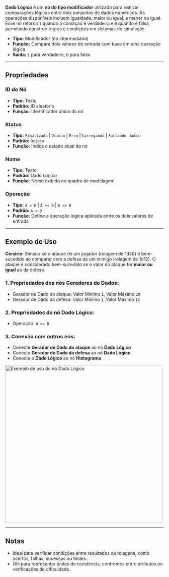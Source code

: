 **Dado Lógico** é um **nó do tipo modificador** utilizado para realizar comparações lógicas entre dois conjuntos de dados numéricos. As operações disponíveis incluem igualdade, maior ou igual, e menor ou igual. Esse nó retorna `1` quando a condição é verdadeira e `0` quando é falsa, permitindo construir regras e condições em sistemas de simulação.

- **Tipo:** Modificador (nó intermediário)
- **Função:** Compara dois valores de entrada com base em uma operação lógica
- **Saída:** `1` para verdadeiro, `0` para falso

---

## **Propriedades**

### **ID do Nó**

- **Tipo:** Texto
- **Padrão:** ID aleatório
- **Função:** Identificador único do nó

### **Status**

- **Tipo:** `Finalizado` | `Ocioso` | `Erro` | `Carregando` | `Faltando dados`
- **Padrão:** `Ocioso`
- **Função:** Indica o estado atual do nó

### **Nome**

- **Tipo:** Texto
- **Padrão:** Dado Lógico
- **Função:** Nome exibido no quadro de modelagem

### **Operação**

- **Tipo:** `A = B` | `A >= B` | `A <= B`
- **Padrão:** `A = B`
- **Função:** Define a operação lógica aplicada entre os dois valores de entrada

---

## **Exemplo de Uso**

**Cenário:** Simular se o ataque de um jogador (rolagem de 1d20) é bem-sucedido ao comparar com a defesa de um inimigo (rolagem de 1d12). O ataque é considerado bem-sucedido se o valor do ataque for **maior ou igual** ao da defesa.

### **1. Propriedades dos nós Geradores de Dados:**

- Gerador de Dado do ataque: Valor Mínimo `1`, Valor Máximo `20`
- Gerador de Dado da defesa: Valor Mínimo `1`, Valor Máximo `12`

### **2. Propriedades do nó Dado Lógico:**

- Operação: `A >= B`

### **3. Conexão com outros nós:**

- Conecte **Gerador de Dado do ataque** ao nó **Dado Lógico**
- Conecte **Gerador de Dado da defesa** ao nó **Dado Lógico**
- Conecte o **Dado Lógico** ao nó **Histograma**

<img src="/images/logical.png" width="500px" alt="Exemplo de uso do nó Dado Lógico"/>

---

## **Notas**

- Ideal para verificar condições entre resultados de rolagens, como acertos, falhas, sucessos ou testes.
- Útil para representar testes de resistência, confrontos entre atributos ou verificações de dificuldade.
